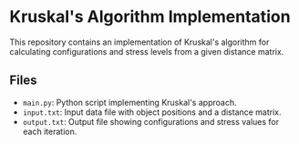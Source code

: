 # Kruskal's Algorithm Implementation

This repository contains an implementation of Kruskal's algorithm for calculating configurations and stress levels from a given distance matrix.

## Files
- `main.py`: Python script implementing Kruskal's approach.
- `input.txt`: Input data file with object positions and a distance matrix.
- `output.txt`: Output file showing configurations and stress values for each iteration.

